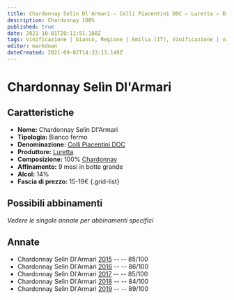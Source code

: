 ```yaml
---
title: Chardonnay Selìn Dl'Armari – Colli Piacentini DOC – Luretta – Emilia (IT) – 15-19€ – 2★-3★
description: Chardonnay 100%
published: true
date: 2021-10-01T20:11:51.188Z
tags: Vinificazione | bianco, Regione | Emilia (IT), Vinificazione | varietale, Vinificazione | fermo, Valutazioni | 3 stelle, Vitigni | Chardonnay, Prezzi | 15-19€
editor: markdown
dateCreated: 2021-09-02T14:33:13.149Z
---
```


# Chardonnay Selìn Dl'Armari

## Caratteristiche
- **Nome:** Chardonnay Selìn Dl'Armari
- **Tipologia:** Bianco fermo
- **Denominazione:** [Colli Piacentini DOC](/denominazioni/Italia/Emilia/DOC-Colli-Piacentini)
- **Produttore:** [Luretta](/produttori/Italia/Emilia/Luretta) 
- **Composizione:** 100% [Chardonnay](/vitigni/Francia/chardonnay)
- **Affinamento:** 9 mesi in botte grande
- **Alcol:** 14%
- **Fascia di prezzo:** 15-19€
{.grid-list}



## Possibili abbinamenti
*Vedere le singole annate per abbinamenti specifici*

## Annate
- Chardonnay Selìn Dl'Armari [2015](/vini/Italia/Emilia/Luretta/Chardonnay-Selin-Dl-Armari/2015) -- <span class="star-3"></span> -- 85/100
- Chardonnay Selìn Dl'Armari [2016](/vini/Italia/Emilia/Luretta/Chardonnay-Selin-Dl-Armari/2016) -- <span class="star-3"></span> -- 86/100
- Chardonnay Selìn Dl'Armari [2017](/vini/Italia/Emilia/Luretta/Chardonnay-Selin-Dl-Armari/2017) -- <span class="star-3"></span> -- 85/100
- Chardonnay Selìn Dl'Armari [2018](/vini/Italia/Emilia/Luretta/Chardonnay-Selin-Dl-Armari/2018) -- <span class="star-2"></span> -- 84/100
- Chardonnay Selìn Dl'Armari [2019](/vini/Italia/Emilia/Luretta/Chardonnay-Selin-Dl-Armari/2019) -- <span class="star-3"></span> -- 89/100


